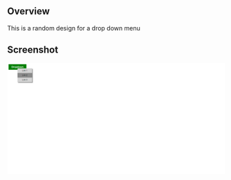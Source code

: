 ## Overview
This is a random design for a drop down menu

## Screenshot
![Page Screenshot](screenshot.jpg)